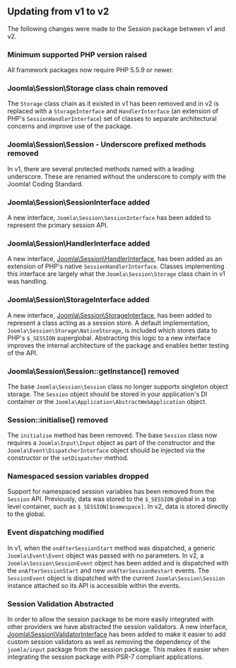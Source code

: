 ## Updating from v1 to v2

The following changes were made to the Session package between v1 and v2.

### Minimum supported PHP version raised

All framework packages now require PHP 5.5.9 or newer.

### Joomla\Session\Storage class chain removed

The `Storage` class chain as it existed in v1 has been removed and in v2 is replaced with a `StorageInterface` and `HandlerInterface`
(an extension of PHP's `SessionHandlerInterface`) set of classes to separate architectural concerns and improve use of the package.

### Joomla\Session\Session - Underscore prefixed methods removed

In v1, there are several protected methods named with a leading underscore. These are renamed without the underscore to
comply with the Joomla! Coding Standard.

### Joomla\Session\SessionInterface added

A new interface, `Joomla\Session\SessionInterface` has been added to represent the primary session API.

### Joomla\Session\HandlerInterface added

A new interface, [Joomla\Session\HandlerInterface](classes/HandlerInterface.md), has been added as an extension of PHP's native
`SessionHandlerInterface`. Classes implementing this interface are largely what the `Joomla\Session\Storage` class chain in v1
was handling.

### Joomla\Session\StorageInterface added

A new interface, [Joomla\Session\StorageInterface](classes/StorageInterface.md), has been added to represent a class acting as
a session store. A default implementation, `Joomla\Session\Storage\NativeStorage`, is included which stores data to PHP's `$_SESSION`
superglobal. Abstracting this logic to a new interface improves the internal architecture of the package and enables better testing
of the API.

### Joomla\Session\Session::getInstance() removed

The base `Joomla\Session\Session` class no longer supports singleton object storage. The `Session` object should be stored in your
application's DI container or the `Joomla\Application\AbstractWebApplication` object.

### Session::initialise() removed

The `initialise` method has been removed. The base `Session` class now requires a `Joomla\Input\Input` object as part of the
constructor and the `Joomla\Event\DispatcherInterface` object should be injected via the constructor or the `setDispatcher` method.

### Namespaced session variables dropped

Support for namespaced session variables has been removed from the `Session` API. Previously, data was stored to the `$_SESSION` global in
a top level container, such as `$_SESSION[$namespace]`. In v2, data is stored directly to the global.

### Event dispatching modified

In v1, when the `onAfterSessionStart` method was dispatched, a generic `Joomla\Event\Event` object was passed with no parameters. In v2,
a `Joomla\Session\SessionEvent` object has been added and is dispatched with the `onAfterSessionStart` and new `onAfterSessionRestart`
events. The `SessionEvent` object is dispatched with the current `Joomla\Session\Session` instance attached so its API is accessible
within the events.

### Session Validation Abstracted

In order to allow the session package to be more easily integrated with other providers we have abstracted the session validators.
A new interface, [Joomla\Session\ValidatorInterface](classes/ValidatorInterface.md) has been added to make it easier to add
custom session validators as well as removing the dependency of the `joomla/input` package from the session package. This
makes it easier when integrating the session package with PSR-7 compliant applications.
